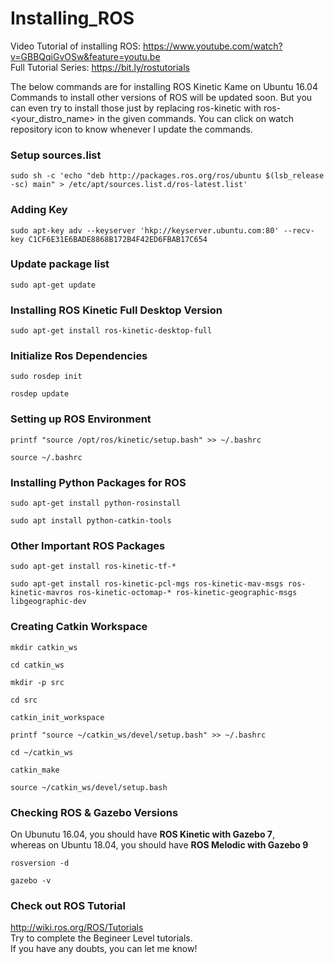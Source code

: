 # Installing_ROS

Video Tutorial of installing ROS: https://www.youtube.com/watch?v=GBBQqiGvOSw&feature=youtu.be </br>
Full Tutorial Series: https://bit.ly/rostutorials

The below commands are for installing ROS Kinetic Kame on Ubuntu 16.04 </br>
Commands to install other versions of ROS will be updated soon. But you can even try to install those just by replacing ros-kinetic with ros-<your_distro_name> in the given commands. You can click on watch repository icon to know whenever I update the commands.

### Setup sources.list
```
sudo sh -c 'echo "deb http://packages.ros.org/ros/ubuntu $(lsb_release -sc) main" > /etc/apt/sources.list.d/ros-latest.list'
```

### Adding Key
```
sudo apt-key adv --keyserver 'hkp://keyserver.ubuntu.com:80' --recv-key C1CF6E31E6BADE8868B172B4F42ED6FBAB17C654
```

### Update package list
```
sudo apt-get update
```

### Installing ROS Kinetic Full Desktop Version
```
sudo apt-get install ros-kinetic-desktop-full
```

### Initialize Ros Dependencies
```
sudo rosdep init
```
```
rosdep update
```

### Setting up ROS Environment
```
printf "source /opt/ros/kinetic/setup.bash" >> ~/.bashrc
```
```
source ~/.bashrc
```

### Installing Python Packages for ROS
```
sudo apt-get install python-rosinstall
```
```
sudo apt install python-catkin-tools
```

### Other Important ROS Packages
```
sudo apt-get install ros-kinetic-tf-*
```
```
sudo apt-get install ros-kinetic-pcl-mgs ros-kinetic-mav-msgs ros-kinetic-mavros ros-kinetic-octomap-* ros-kinetic-geographic-msgs libgeographic-dev
```

### Creating Catkin Workspace
```
mkdir catkin_ws
```
```
cd catkin_ws
```
```
mkdir -p src
```
```
cd src
```
```
catkin_init_workspace
```
```
printf "source ~/catkin_ws/devel/setup.bash" >> ~/.bashrc
```
```
cd ~/catkin_ws
```
```
catkin_make
```
```
source ~/catkin_ws/devel/setup.bash
```

### Checking ROS & Gazebo Versions
On Ubunutu 16.04, you should have **ROS Kinetic with Gazebo 7**, </br>
whereas on Ubuntu 18.04, you should have **ROS Melodic with Gazebo 9**
```
rosversion -d
```
```
gazebo -v
```

### Check out ROS Tutorial
http://wiki.ros.org/ROS/Tutorials </br>
Try to complete the Begineer Level tutorials. </br>
If you have any doubts, you can let me know!
